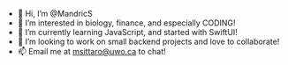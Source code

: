 - 👋 Hi, I’m @MandricS
- 👀 I’m interested in biology, finance, and especially CODING!
- 🌱 I’m currently learning JavaScript, and started with SwiftUI!
- 💞️ I’m looking to work on small backend projects and love to collaborate!
- 📫 Email me at msittaro@uwo.ca to chat!

<!---
MandricS/MandricS is a ✨ special ✨ repository because its `README.md` (this file) appears on your GitHub profile.
You can click the Preview link to take a look at your changes.
--->

